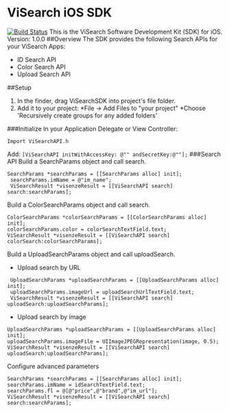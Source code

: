 ViSearch iOS SDK
================
[![Build Status](https://api.travis-ci.org/Lincolnnus/visearch-sdk-iOS.svg?branch=master)](https://travis-ci.org/Lincolnnus/visearch-sdk-iOS)
This is the ViSearch Software Development Kit (SDK) for iOS. Version: 1.0.0
##Overview
The SDK provides the following Search APIs for your ViSearch Apps:
* ID Search API
* Color Search API
* Upload Search API

##Setup

1.  In the finder, drag ViSearchSDK into project's file folder.
2.  Add it to your project:
*File -> Add Files to "your project"
*Choose 'Recursively create groups for any added folders'

###Initialize
In your Application Delegate or View Controller:
````
Import ViSearchAPI.h
````
Add: ````[ViSearchAPI initWithAccessKey: @"" andSecretKey:@""];````
###Search API
Build a SearchParams object and call search.
````
SearchParams *searchParams = [[SearchParams alloc] init];
 searchParams.imName = @"im_name";
 ViSearchResult *visenzeResult = [[ViSearchAPI search] search:searchParams];
````
Build a ColorSearchParams object and call search.
````
ColorSearchParams *colorSearchParams = [[ColorSearchParams alloc] init];
colorSearchParams.color = colorSearchTextField.text;
ViSearchResult *visenzeResult = [[ViSearchAPI search] colorSearch:colorSearchParams];
````
Build a UploadSearchParams object and call uploadSearch.

* Upload search by URL
````
 UploadSearchParams *uploadSearchParams = [[UploadSearchParams alloc] init];
 uploadSearchParams.imageUrl = uploadSearchUrlTextField.text;
 ViSearchResult *visenzeResult = [[ViSearchAPI search] uploadSearch:uploadSearchParams];
````
* Upload search by image
````
UploadSearchParams *uploadSearchParams = [[UploadSearchParams alloc] init];
uploadSearchParams.imageFile = UIImageJPEGRepresentation(image, 0.5);
ViSearchResult *visenzeResult = [[ViSearchAPI search] uploadSearch:uploadSearchParams];
````

Configure advanced parameters
````
SearchParams *searchParams = [[SearchParams alloc] init];
searchParams.imName = idSearchTextField.text;
searchParams.fl = @[@"price",@"brand",@"im_url"];
ViSearchResult *visenzeResult = [[ViSearchAPI search] search:searchParams];
````


